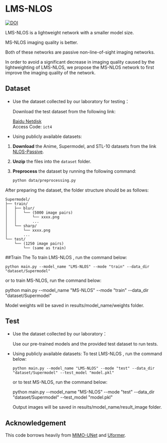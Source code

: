 # LMS-NLOS 
[![DOI](https://zenodo.org/badge/900532641.svg)](https://doi.org/10.5281/zenodo.14323202)

LMS-NLOS is a lightweight network with a smaller model size.

MS-NLOS imaging quality is better.

Both of these networks are passive non-line-of-sight imaging networks.

In order to avoid a significant decrease in imaging quality caused by the lightweighting of LMS-NLOS, we propose the MS-NLOS network to first improve the imaging quality of the network. 

## Dataset

* Use the dataset collected by our laboratory for testing：

  Download the test dataset from the following link:

  [Baidu Netdisk](https://pan.baidu.com/s/1FBUWzIGTdz736tfLNPWYfg)     
  Access Code: `ict4`

* Using publicly available datasets:
1. **Download** the Anime, Supermodel, and STL-10 datasets from the link [NLOS-Passive](https://pan.baidu.com/s/19Q48BWm1aJQhIt6BF9z-uQ).
2. **Unzip** the files into the `dataset` folder.
3. **Preprocess** the dataset by running the following command:

   ```bash
   python data/preprocessing.py
   
After preparing the dataset, the folder structure should be as follows:
```
Supermodel/
├── train/
│   ├── blur/
│   │   └── (5000 image pairs)
│   │       └── xxxx.png
│   │       ...
│   └── sharp/
│       └── xxxx.png
│       ...
└── test/
    └── (1250 image pairs)
        └── (same as train)
```
##Train
The 
To train LMS-NLOS , run the command below:

```
python main.py --model_name "LMS-NLOS" --mode "train" --data_dir "dataset/Supermodel"
```

or to train MS-NLOS, run the command below:

python main.py --model_name "MS-NLOS" --mode "train" --data_dir "dataset/Supermodel"

Model weights will be saved in  results/model_name/weights folder.

## Test

* Use the dataset collected by our laboratory： 

  Use our pre-trained models and the provided test dataset to run tests.

* Using publicly available datasets:
  To test LMS-NLOS , run the command below:

  ```
  python main.py --model_name "LMS-NLOS" --mode "test" --data_dir "dataset/Supermodel" --test_model "model.pkl"
  ```

  or to test MS-NLOS, run the command below:

  python main.py --model_name "MS-NLOS" --mode "test" --data_dir "dataset/Supermodel" --test_model "model.pkl"
  
  Output images will be saved in  results/model_name/result_image folder.

## Acknowledgement

This code borrows heavily from [MIMO-UNet](https://github.com/chosj95/MIMO-UNet) and [Uformer](https://github.com/ZhendongWang6/Uformer).
